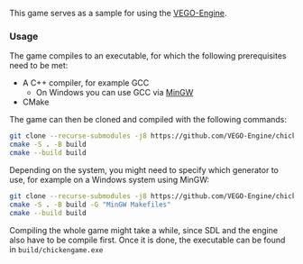 This game serves as a sample for using the [VEGO-Engine](https://github.com/VEGO-Engine/Engine).

### Usage

The game compiles to an executable, for which the following prerequisites need to be met:

- A C++ compiler, for example GCC
  - On Windows you can use GCC via [MinGW](https://www.mingw-w64.org/)
- CMake

The game can then be cloned and compiled with the following commands:

```sh
git clone --recurse-submodules -j8 https://github.com/VEGO-Engine/chickengame.git
cmake -S . -B build
cmake --build build
```

Depending on the system, you might need to specify which generator to use, for example on a Windows system using MinGW:

```sh
git clone --recurse-submodules -j8 https://github.com/VEGO-Engine/chickengame.git
cmake -S . -B build -G "MinGW Makefiles"
cmake --build build
```

Compiling the whole game might take a while, since SDL and the engine also have to be compile first. Once it is done, the executable can be found in `build/chickengame.exe`
